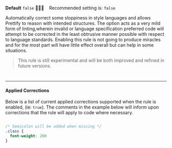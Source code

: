 **Default** `false` 💁🏽‍♀️ &nbsp;&nbsp; Recommended setting is: `false`

Automatically correct some sloppiness in style languages and allows Prettify to reason with intended structures. The option acts as a very mild form of linting,wherein invalid or language specification preferred code will attempt to be corrected in the least obtrusive manner possible with respect to language standards. Enabling this rule is not going to produce miracles and for the most part will have little effect overall but can help in some situations.


> This rule is still experimental and will be both improved and refined in future versions.

#

---

#### Applied Corrections

Below is a list of current applied corrections supported when the rule is enabled, (ie: `true`). The comments in the example below will inform upon corrections that the rule will apply to code where necessary.

```css

/* Semicolon will be added when missing */
.class {
  font-weight: 200
}


```

